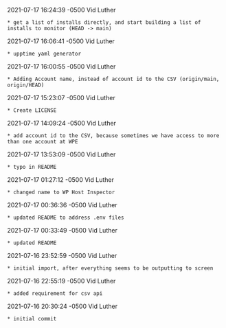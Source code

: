 2021-07-17 16:24:39 -0500 Vid Luther 

	* get a list of installs directly, and start building a list of installs to monitor (HEAD -> main)

2021-07-17 16:06:41 -0500 Vid Luther 

	* upptime yaml generator

2021-07-17 16:00:55 -0500 Vid Luther 

	* Adding Account name, instead of account id to the CSV (origin/main, origin/HEAD)

2021-07-17 15:23:07 -0500 Vid Luther 

	* Create LICENSE

2021-07-17 14:09:24 -0500 Vid Luther 

	* add account id to the CSV, because sometimes we have access to more than one account at WPE

2021-07-17 13:53:09 -0500 Vid Luther 

	* typo in README

2021-07-17 01:27:12 -0500 Vid Luther 

	* changed name to WP Host Inspector

2021-07-17 00:36:36 -0500 Vid Luther 

	* updated README to address .env files

2021-07-17 00:33:49 -0500 Vid Luther 

	* updated README

2021-07-16 23:52:59 -0500 Vid Luther 

	* initial import, after everything seems to be outputting to screen

2021-07-16 22:55:19 -0500 Vid Luther 

	* added requirement for csv api

2021-07-16 20:30:24 -0500 Vid Luther 

	* initial commit

